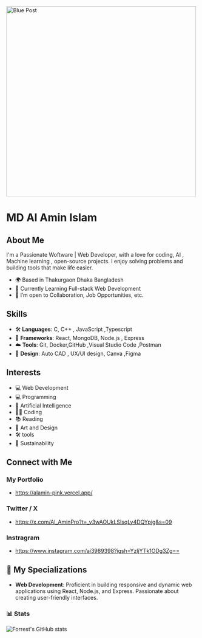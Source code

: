 

<!--
**alamin601078/alamin601078** is a ✨ _special_ ✨ repository because its `README.md` (this file) appears on your GitHub profile.

Here are some ideas to get you started:

- 🔭 I’m currently working on ...
- 🌱 I’m currently learning ...
- 👯 I’m looking to collaborate on ...
- 🤔 I’m looking for help with ...
- 💬 Ask me about ...
- 📫 How to reach me: ...
- 😄 Pronouns: ...
- ⚡ Fun fact: ...
-->

<img src="images/svg/Blue%20Post.svg" alt="Blue Post" height="500">

# MD Al Amin Islam

## About Me
I'm a Passionate Woftware | Web Developer, with a love for coding, AI , Machine learning , open-source projects. I enjoy solving problems and building tools that make life easier.

- 🌍 Based in Thakurgaon Dhaka Bangladesh
- 🌱 Currently Learning Full-stack Web Development
- 💼 I’m open to Collaboration, Job Opportunities, etc.

## Skills

- 🛠️ **Languages**:  C, C++ , JavaScript ,Typescript
- 🔧 **Frameworks**:  React, MongoDB, Node.js , Express
- ☁️ **Tools**:  Git, Docker,GitHub ,Visual Studio Code ,Postman 
- 🎨 **Design**:  Auto CAD , UX/UI design, Canva ,Figma




## Interests
- 💻 Web Development
- 💻 Programming
- 🤖 Artificial Intelligence
- 🧑‍💻 Coding
- 📚 Reading
- 🎨 Art and Design
- 🛠️ tools
- 🌱 Sustainability



## Connect with Me
### My Portfolio 
- https://alamin-pink.vercel.app/
### Twitter / X
- https://x.com/Al_AminPro?t=_v3wAOUkLSIsqLy4DQYpjg&s=09
### Instragram
- https://www.instagram.com/ai3989398?igsh=YzljYTk1ODg3Zg==



## 📌 My Specializations

- **Web Development**: Proficient in building responsive and dynamic web applications using React, Node.js, and Express. Passionate about creating user-friendly interfaces.


### 📊 Stats

![Forrest's GitHub stats](https://github-readme-stats.vercel.app/api?username=alamin601078&show_icons=true&theme=gruvbox)
